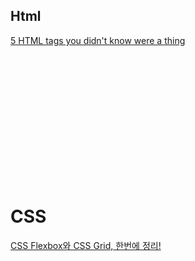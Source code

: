 
## Html

[5 HTML tags you didn't know were a thing](https://www.youtube.com/watch?v=9lP8TcVJv-I&list=PLiLLi47PCMPjvVIba_5Tzl--QqblJkpnZ&index=123&ab_channel=VisualStudioCode)
<br/>

[]()
<br/>

[]()
<br/>

[]()
<br/>


[]()
<br/>

[]()
<br/>

[]()
<br/>

[]()
<br/>

# CSS

[CSS Flexbox와 CSS Grid, 한번에 정리!](https://www.youtube.com/watch?v=eprXmC_j9A4&list=PLiLLi47PCMPjvVIba_5Tzl--QqblJkpnZ&index=258&ab_channel=1%EB%B6%84%EC%BD%94%EB%94%A9)